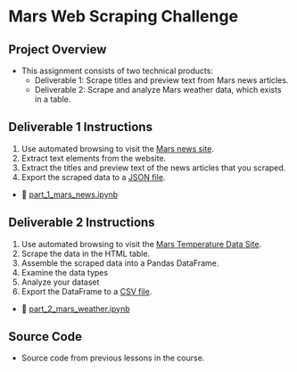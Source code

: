 # Mars Web Scraping Challenge

## Project Overview
- This assignment consists of two technical products:
    - Deliverable 1: Scrape titles and preview text from Mars news articles.
    - Deliverable 2: Scrape and analyze Mars weather data, which exists in a table.

## Deliverable 1 Instructions
1. Use automated browsing to visit the [Mars news site](https://static.bc-edx.com/data/web/mars_news/index.html). 
1. Extract text elements from the website.
1. Extract the titles and preview text of the news articles that you scraped.
1. Export the scraped data to a [JSON file](https://github.com/JustinEBlake/Web_Scraping_challenge/blob/master/articles.json).
- 📁 [part_1_mars_news.ipynb](https://github.com/JustinEBlake/Web_Scraping_challenge/blob/master/part_1_mars_news.ipynb)

## Deliverable 2 Instructions
1. Use automated browsing to visit the [Mars Temperature Data Site](https://static.bc-edx.com/data/web/mars_facts/temperature.html).
1. Scrape the data in the HTML table. 
1. Assemble the scraped data into a Pandas DataFrame.
1. Examine the data types
1. Analyze your dataset
1. Export the DataFrame to a [CSV file](https://github.com/JustinEBlake/Web_Scraping_challenge/blob/master/mars_data.csv).
- 📁 [part_2_mars_weather.ipynb](https://github.com/JustinEBlake/Web_Scraping_challenge/blob/master/part_2_mars_weather.ipynb)

## Source Code
- Source code from previous lessons in the course.